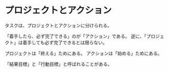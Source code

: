 # プロジェクトとアクション

タスクは、プロジェクトとアクションに分けられる。

「着手したら、必ず完了できる」のが「アクション」である。
逆に、「プロジェクト」は着手しても必ず完了できるとは限らない。

プロジェクトは「終える」ためにある。
アクションは「始める」ためにある。

「結果目標」と「行動目標」と呼ばれることがある。
